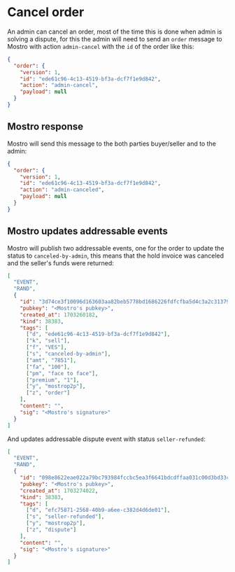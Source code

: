 # Cancel order

An admin can cancel an order, most of the time this is done when admin is solving a dispute, for this the admin will need to send an `order` message to Mostro with action `admin-cancel` with the `id` of the order like this:

```json
{
  "order": {
    "version": 1,
    "id": "ede61c96-4c13-4519-bf3a-dcf7f1e9d842",
    "action": "admin-cancel",
    "payload": null
  }
}
```

## Mostro response

Mostro will send this message to the both parties buyer/seller and to the admin:

```json
{
  "order": {
    "version": 1,
    "id": "ede61c96-4c13-4519-bf3a-dcf7f1e9d842",
    "action": "admin-canceled",
    "payload": null
  }
}
```

## Mostro updates addressable events

Mostro will publish two addressable events, one for the order to update the status to `canceled-by-admin`, this means that the hold invoice was canceled and the seller's funds were returned:

```json
[
  "EVENT",
  "RAND",
  {
    "id": "3d74ce3f10096d163603aa82beb5778bd1686226fdfcfba5d4c3a2c3137929ea",
    "pubkey": "<Mostro's pubkey>",
    "created_at": 1703260182,
    "kind": 38383,
    "tags": [
      ["d", "ede61c96-4c13-4519-bf3a-dcf7f1e9d842"],
      ["k", "sell"],
      ["f", "VES"],
      ["s", "canceled-by-admin"],
      ["amt", "7851"],
      ["fa", "100"],
      ["pm", "face to face"],
      ["premium", "1"],
      ["y", "mostrop2p"],
      ["z", "order"]
    ],
    "content": "",
    "sig": "<Mostro's signature>"
  }
]
```

And updates addressable dispute event with status `seller-refunded`:

```json
[
  "EVENT",
  "RAND",
  {
    "id": "098e8622eae022a79bc793984fccbc5ea3f6641bdcdffaa031c00d3bd33ca5a0",
    "pubkey": "<Mostro's pubkey>",
    "created_at": 1703274022,
    "kind": 38383,
    "tags": [
      ["d", "efc75871-2568-40b9-a6ee-c382d4d6de01"],
      ["s", "seller-refunded"],
      ["y", "mostrop2p"],
      ["z", "dispute"]
    ],
    "content": "",
    "sig": "<Mostro's signature>"
  }
]
```
